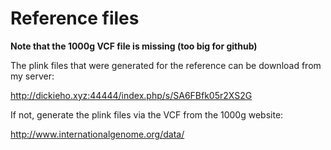 # Reference files 

**Note that the 1000g VCF file is missing (too big for github)**

The plink files that were generated for the reference can be download from my server: 

http://dickieho.xyz:44444/index.php/s/SA6FBfk05r2XS2G



If not, generate the plink files via the VCF from the 1000g website: 

http://www.internationalgenome.org/data/



